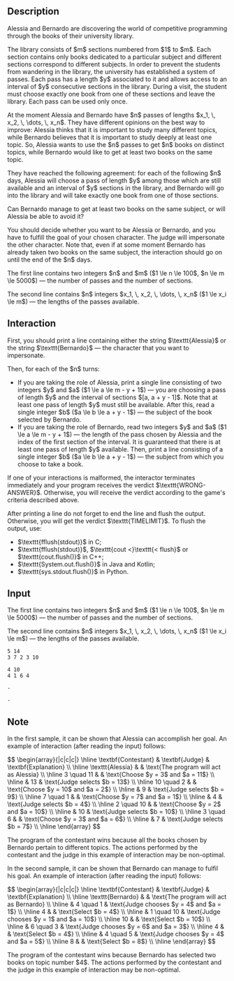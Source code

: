 ## Description

<div><p>Alessia and Bernardo are discovering the world of competitive programming through the books of their university library.</p><p>The library consists of $m$ sections numbered from $1$ to $m$. Each section contains only books dedicated to a particular subject and different sections correspond to different subjects. In order to prevent the students from wandering in the library, the university has established a system of passes. Each pass has a length $y$ associated to it and allows access to an interval of $y$ consecutive sections in the library. During a visit, the student must choose exactly one book from one of these sections and leave the library. Each pass can be used only once.</p><p>At the moment Alessia and Bernardo have $n$ passes of lengths $x_1, \, x_2, \, \dots, \, x_n$. They have different opinions on the best way to improve: Alessia thinks that it is important to study many different topics, while Bernardo believes that it is important to study deeply at least one topic. So, Alessia wants to use the $n$ passes to get $n$ books on distinct topics, while Bernardo would like to get at least two books on the same topic.</p><p>They have reached the following agreement: for each of the following $n$ days, Alessia will choose a pass of length $y$ among those which are still available and an interval of $y$ sections in the library, and Bernardo will go into the library and will take exactly one book from one of those sections.</p><p>Can Bernardo manage to get at least two books on the same subject, or will Alessia be able to avoid it?</p><p>You should decide whether you want to be Alessia or Bernardo, and you have to fulfill the goal of your chosen character. The judge will impersonate the other character. Note that, even if at some moment Bernardo has already taken two books on the same subject, the interaction should go on until the end of the $n$ days.</p></div><div class="input-specification"><p>The first line contains two integers $n$ and $m$ ($1 \le n \le 100$, $n \le m \le 5000$) — the number of passes and the number of sections.</p><p>The second line contains $n$ integers $x_1, \, x_2, \, \dots, \, x_n$ ($1 \le x_i \le m$) — the lengths of the passes available.</p></div><div><h2>Interaction</h2><p>First, you should print a line containing either the string $\texttt{Alessia}$ or the string $\texttt{Bernardo}$ — the character that you want to impersonate. </p><p>Then, for each of the $n$ turns:</p><ul> <li> If you are taking the role of Alessia, print a single line consisting of two integers $y$ and $a$ ($1 \le a \le m - y + 1$) — you are choosing a pass of length $y$ and the interval of sections $[a, a + y - 1]$. Note that at least one pass of length $y$ must still be available. After this, read a single integer $b$ ($a \le b \le a + y - 1$) — the subject of the book selected by Bernardo.</li><li> If you are taking the role of Bernardo, read two integers $y$ and $a$ ($1 \le a \le m - y + 1$) — the length of the pass chosen by Alessia and the index of the first section of the interval. It is guaranteed that there is at least one pass of length $y$ available. Then, print a line consisting of a single integer $b$ ($a \le b \le a + y - 1$) — the subject from which you choose to take a book. </li></ul><p>If one of your interactions is malformed, the interactor terminates immediately and your program receives the verdict $\texttt{WRONG-ANSWER}$. Otherwise, you will receive the verdict according to the game's criteria described above.</p><p>After printing a line do not forget to <span class="tex-font-style-bf">end the line</span> and <span class="tex-font-style-bf">flush the output</span>. Otherwise, you will get the verdict $\texttt{TIMELIMIT}$. To flush the output, use:</p><ul> <li> $\texttt{fflush(stdout)}$ in C; </li><li> $\texttt{fflush(stdout)}$, $\texttt{cout &lt;}\texttt{&lt; flush}$ or $\texttt{cout.flush()}$ in C++; </li><li> $\texttt{System.out.flush()}$ in Java and Kotlin; </li><li> $\texttt{sys.stdout.flush()}$ in Python. </li></ul></div>

## Input

<p>The first line contains two integers $n$ and $m$ ($1 \le n \le 100$, $n \le m \le 5000$) — the number of passes and the number of sections.</p><p>The second line contains $n$ integers $x_1, \, x_2, \, \dots, \, x_n$ ($1 \le x_i \le m$) — the lengths of the passes available.</p>





```input1
5 14
3 7 2 3 10
```




```input2
4 10
4 1 6 4
```




```output1
-
```




```output2
-
```



## Note

<p>In the <span class="tex-font-style-bf">first sample</span>, it can be shown that Alessia can accomplish her goal. An example of interaction (after reading the input) follows:</p><p>$$ \begin{array}{|c|c|c|} \hline \textbf{Contestant} &amp; \textbf{Judge} &amp; \textbf{Explanation} \\ \hline \texttt{Alessia} &amp; &amp; \text{The program will act as Alessia} \\ \hline 3 \quad 11 &amp; &amp; \text{Choose $y = 3$ and $a = 11$} \\ \hline &amp; 13 &amp; \text{Judge selects $b = 13$} \\ \hline 10 \quad 2 &amp; &amp; \text{Choose $y = 10$ and $a = 2$} \\ \hline &amp; 9 &amp; \text{Judge selects $b = 9$} \\ \hline 7 \quad 1 &amp; &amp; \text{Choose $y = 7$ and $a = 1$} \\ \hline &amp; 4 &amp; \text{Judge selects $b = 4$} \\ \hline 2 \quad 10 &amp; &amp; \text{Choose $y = 2$ and $a = 10$} \\ \hline &amp; 10 &amp; \text{Judge selects $b = 10$} \\ \hline 3 \quad 6 &amp; &amp; \text{Choose $y = 3$ and $a = 6$} \\ \hline &amp; 7 &amp; \text{Judge selects $b = 7$} \\ \hline \end{array} $$</p><p>The program of the contestant wins because all the books chosen by Bernardo pertain to different topics. The actions performed by the contestant and the judge in this example of interaction may be non-optimal.</p><p>In the <span class="tex-font-style-bf">second sample</span>, it can be shown that Bernardo can manage to fulfil his goal. An example of interaction (after reading the input) follows:</p><p>$$ \begin{array}{|c|c|c|} \hline \textbf{Contestant} &amp; \textbf{Judge} &amp; \textbf{Explanation} \\ \hline \texttt{Bernardo} &amp; &amp; \text{The program will act as Bernardo} \\ \hline &amp; 4 \quad 1 &amp; \text{Judge chooses $y = 4$ and $a = 1$} \\ \hline 4 &amp; &amp; \text{Select $b = 4$} \\ \hline &amp; 1 \quad 10 &amp; \text{Judge chooses $y = 1$ and $a = 10$} \\ \hline 10 &amp; &amp; \text{Select $b = 10$} \\ \hline &amp; 6 \quad 3 &amp; \text{Judge chooses $y = 6$ and $a = 3$} \\ \hline 4 &amp; &amp; \text{Select $b = 4$} \\ \hline &amp; 4 \quad 5 &amp; \text{Judge chooses $y = 4$ and $a = 5$} \\ \hline 8 &amp; &amp; \text{Select $b = 8$} \\ \hline \end{array} $$</p><p>The program of the contestant wins because Bernardo has selected two books on topic number $4$. The actions performed by the contestant and the judge in this example of interaction may be non-optimal.</p>
